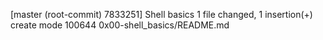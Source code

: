 [master (root-commit) 7833251] Shell basics
 1 file changed, 1 insertion(+)
 create mode 100644 0x00-shell_basics/README.md
